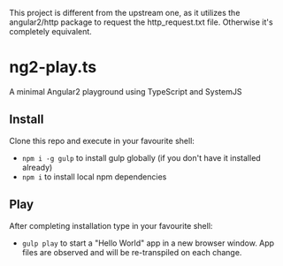 This project is different from the upstream one, as it utilizes the angular2/http package to request the http_request.txt file.
Otherwise it's completely equivalent.

# ng2-play.ts

A minimal Angular2 playground using TypeScript and SystemJS

## Install

Clone this repo and execute in your favourite shell:

* `npm i -g gulp` to install gulp globally (if you don't have it installed already)
* `npm i` to install local npm dependencies

## Play

After completing installation type in your favourite shell:

* `gulp play` to start a "Hello World" app in a new browser window. App files are observed and will be re-transpiled on each change.
